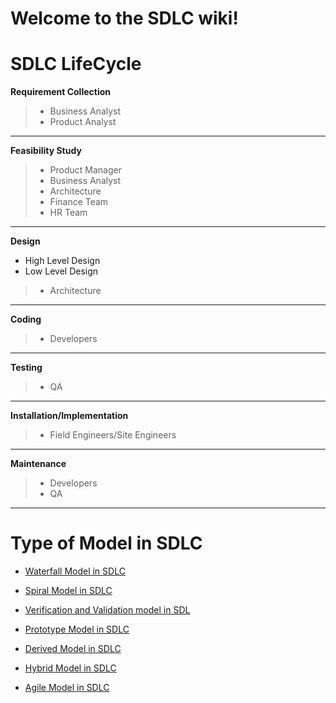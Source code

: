 #  Welcome to the SDLC wiki!


# SDLC LifeCycle 

**Requirement Collection**

> * Business Analyst
> * Product Analyst  
***

**Feasibility Study**

> * Product Manager 
> * Business Analyst
> * Architecture
> * Finance Team
> * HR Team
***
**Design**
* High Level Design 
* Low Level Design 

> * Architecture 
***

**Coding**
> * Developers
***

**Testing**
> * QA
***

**Installation/Implementation**
> * Field Engineers/Site Engineers 
***

**Maintenance**
> * Developers
> * QA


****

# Type of Model in SDLC 


* [Waterfall Model in SDLC](https://github.com/excel-azmin/SDLC/wiki/Waterfall-Model-in-SDLC)

* [Spiral Model in SDLC](https://github.com/excel-azmin/SDLC/wiki/Spiral-Model-in-SDLC)

* [Verification and Validation model in SDL](https://github.com/excel-azmin/SDLC/wiki/Verification-and-Validation-model-in-SDLC)

* [Prototype Model in SDLC](https://github.com/excel-azmin/SDLC/wiki/Prototype-Model-in-SDLC)

* [Derived Model in SDLC](https://github.com/excel-azmin/SDLC/wiki/Derived-Model-in-SDLC)

* [Hybrid Model in SDLC](https://github.com/excel-azmin/SDLC/wiki/Hybrid-Model-in-SDLC)

* [Agile Model in SDLC](https://github.com/excel-azmin/SDLC/wiki/Agile-Model-in-SDLC)
 
